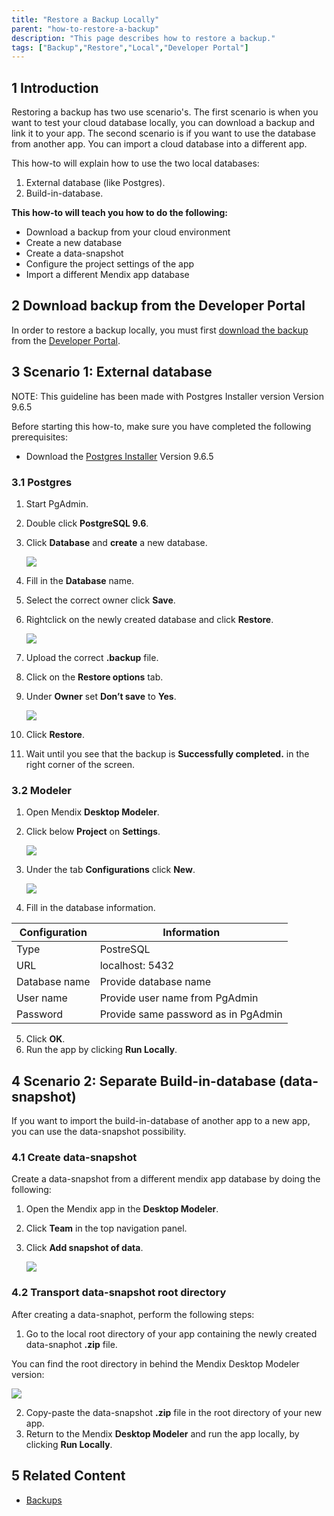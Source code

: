 ```yaml
---
title: "Restore a Backup Locally"
parent: "how-to-restore-a-backup"
description: "This page describes how to restore a backup."
tags: ["Backup","Restore","Local","Developer Portal"]
---
```


## 1 Introduction

Restoring a backup has two use scenario's. The first scenario is when you want to test your cloud database locally, you can download a backup and link it to your app. The second scenario is if you want to use the database from another app. You can import a cloud database into a different app. 

This how-to will explain how to use the two local databases:
1. External database (like Postgres).
2. Build-in-database.

**This how-to will teach you how to do the following:**

* Download a backup from your cloud environment
* Create a new database
* Create a data-snapshot
* Configure the project settings of the app
* Import a different Mendix app database

## 2 Download backup from the Developer Portal

In order to restore a backup locally, you must first [download the backup](how-to-download-a-backup) from the [Developer Portal](http://home.mendix.com).

## 3 Scenario 1: External database

NOTE: This guideline has been made with Postgres Installer version Version 9.6.5

Before starting this how-to, make sure you have completed the following prerequisites:

* Download the [Postgres Installer](https://www.postgresql.org/download/windows/) Version 9.6.5

### 3.1 Postgres

1. Start PgAdmin.
2. Double click **PostgreSQL 9.6**.
3. Click **Database** and **create** a new database.  

    ![](attachments/postgres/add-database.png)

4. Fill in the **Database** name.
5. Select the correct owner click **Save**.
6. Rightclick on the newly created database and click **Restore**. 

    ![](attachments/postgres/restore-database.png)

7. Upload the correct **.backup** file.
8. Click on the **Restore options** tab.
9. Under **Owner** set **Don’t save** to **Yes**.

    ![](attachments/postgres/restore-options.png)

10. Click **Restore**.
11.	Wait until you see that the backup is **Successfully completed.** in the right corner of the screen.  

### 3.2 Modeler

1. Open Mendix **Desktop Modeler**. 
2. Click below **Project** on **Settings**.

    ![](attachments/modeler/modeler-settings.png)

3. Under the tab **Configurations** click **New**.

   ![](attachments/modeler/add-configuration.png)

4. Fill in the database information. 

Configuration | Information
---- | ---
Type | PostreSQL
URL | localhost: 5432
Database name | Provide database name
User name | Provide user name from PgAdmin
Password | Provide same password as in PgAdmin

5. Click **OK**.
6. Run the app by clicking **Run Locally**.

## 4 Scenario 2: Separate Build-in-database (data-snapshot)

If you want to import the build-in-database of another app to a new app, you can use the data-snapshot possibility.

### 4.1 Create data-snapshot

Create a data-snapshot from a different mendix app database by doing the following:

1. Open the Mendix app in the **Desktop Modeler**.
2. Click **Team** in the top navigation panel.
3. Click **Add snapshot of data**.

    ![](attachments/modeler/add-snapshot.png)

### 4.2 Transport data-snapshot root directory

After creating a data-snaphot, perform the following steps:

1. Go to the local root directory of your app containing the newly created data-snaphot **.zip** file.

You can find the root directory in behind the Mendix Desktop Modeler version:

   ![](attachments/modeler/root-directory.png)

2. Copy-paste the data-snapshot **.zip** file in the root directory of your new app.
3. Return to the Mendix **Desktop Modeler** and run the app locally, by clicking **Run Locally**.

## 5 Related Content

* [Backups](/developerportal/operate/backups)
